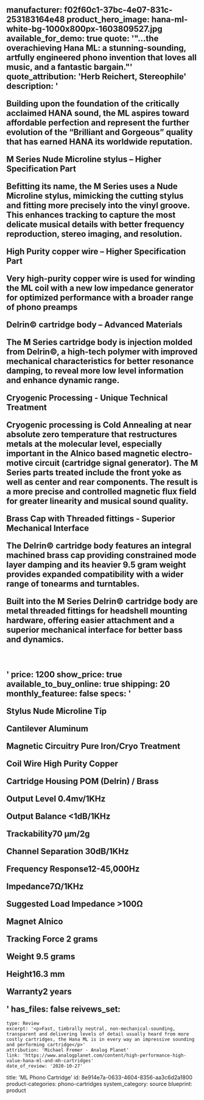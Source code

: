 manufacturer: f02f60c1-37bc-4e07-831c-253183164e48
product_hero_image: hana-ml-white-bg-1000x800px-1603809527.jpg
available_for_demo: true
quote: '"...the overachieving Hana ML: a stunning-sounding, artfully engineered phono invention that loves all music, and a fantastic bargain."'
quote_attribution: 'Herb Reichert, Stereophile'
description: '<p>Building upon the foundation of the critically acclaimed HANA sound, the ML aspires toward affordable perfection and represent the further evolution of the “Brilliant and Gorgeous” quality that has earned HANA its worldwide reputation.&nbsp;</p><p><strong>M Series Nude Microline stylus – Higher Specification Part&nbsp;</strong></p><p>Befitting its name, the M Series uses a Nude Microline stylus, mimicking the cutting stylus and fitting more precisely into the vinyl groove. This enhances tracking to capture the most delicate musical details with better frequency reproduction, stereo imaging, and resolution.&nbsp;</p><p><strong>High Purity copper wire – Higher Specification Part&nbsp;</strong></p><p>Very high-purity copper wire is used for winding the ML coil with a new low impedance generator for optimized performance with a broader range of phono preamps&nbsp;</p><p><strong>Delrin© cartridge body – Advanced Materials&nbsp;</strong></p><p>The M Series cartridge body is injection molded from Delrin©, a high-tech polymer with improved mechanical characteristics for better resonance damping, to reveal more low level information and enhance dynamic range.&nbsp;</p><p><strong>Cryogenic Processing - Unique Technical Treatment</strong>&nbsp;</p><p>Cryogenic processing is Cold Annealing at near absolute zero temperature that restructures metals at the molecular level, especially important in the Alnico based magnetic electro-motive circuit (cartridge signal generator). The M Series parts treated include the front yoke as well as center and rear components. The result is a more precise and controlled magnetic flux field for greater linearity and musical sound quality.&nbsp;</p><p><strong>Brass Cap with Threaded fittings - Superior Mechanical Interface&nbsp;</strong></p><p>The Delrin© cartridge body features an integral machined brass cap providing constrained mode layer damping and its heavier 9.5 gram weight provides expanded compatibility with a wider range of tonearms and turntables.&nbsp;</p><p>Built into the M Series Delrin© cartridge body are metal threaded fittings for headshell mounting hardware, offering easier attachment and a superior mechanical interface for better bass and dynamics.</p><p><br></p>'
price: 1200
show_price: true
available_to_buy_online: true
shipping: 20
monthly_featuree: false
specs: '<p>Stylus Nude Microline Tip</p><p>Cantilever Aluminum&nbsp;</p><p>Magnetic Circuitry Pure Iron/Cryo Treatment</p><p>Coil Wire High Purity Copper</p><p>Cartridge Housing POM (Delrin) / Brass</p><p>Output Level 0.4mv/1KHz</p><p>Output Balance &lt;1dB/1KHz</p><p>Trackability70 µm/2g</p><p>Channel Separation 30dB/1KHz</p><p>Frequency Response12-45,000Hz</p><p>Impedance7Ω/1KHz</p><p>Suggested Load Impedance &gt;100Ω</p><p>Magnet Alnico</p><p>Tracking Force 2 grams</p><p>Weight 9.5 grams</p><p>Height16.3 mm</p><p>Warranty2 years</p>'
has_files: false
reivews_set:
  -
    type: Review
    excerpt: '<p>Fast, timbrally neutral, non-mechanical-sounding, transparent and delivering levels of detail usually heard from more costly cartridges, the Hana ML is in every way an impressive sounding and performing cartridge</p>'
    attribution: 'Michael Fremer - Analog Planet'
    link: 'https://www.analogplanet.com/content/high-performance-high-value-hana-ml-and-mh-cartridges'
    date_of_review: '2020-10-27'
title: 'ML Phono Cartridge'
id: 8e914e7a-0633-4604-8356-aa3c6d2a1800
product-categories: phono-cartridges
system_category: source
blueprint: product
